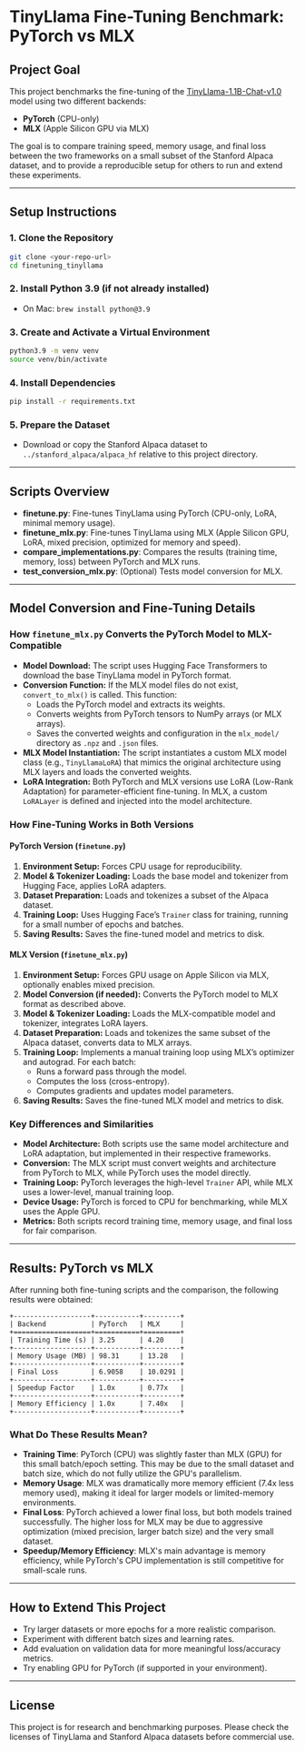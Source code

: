 # TinyLlama Fine-Tuning Benchmark: PyTorch vs MLX

## Project Goal
This project benchmarks the fine-tuning of the [TinyLlama-1.1B-Chat-v1.0](https://huggingface.co/TinyLlama/TinyLlama-1.1B-Chat-v1.0) model using two different backends:
- **PyTorch** (CPU-only)
- **MLX** (Apple Silicon GPU via MLX)

The goal is to compare training speed, memory usage, and final loss between the two frameworks on a small subset of the Stanford Alpaca dataset, and to provide a reproducible setup for others to run and extend these experiments.

---

## Setup Instructions

### 1. Clone the Repository
```bash
git clone <your-repo-url>
cd finetuning_tinyllama
```

### 2. Install Python 3.9 (if not already installed)
- On Mac: `brew install python@3.9`

### 3. Create and Activate a Virtual Environment
```bash
python3.9 -m venv venv
source venv/bin/activate
```

### 4. Install Dependencies
```bash
pip install -r requirements.txt
```

### 5. Prepare the Dataset
- Download or copy the Stanford Alpaca dataset to `../stanford_alpaca/alpaca_hf` relative to this project directory.

---

## Scripts Overview

- **finetune.py**: Fine-tunes TinyLlama using PyTorch (CPU-only, LoRA, minimal memory usage).
- **finetune_mlx.py**: Fine-tunes TinyLlama using MLX (Apple Silicon GPU, LoRA, mixed precision, optimized for memory and speed).
- **compare_implementations.py**: Compares the results (training time, memory, loss) between PyTorch and MLX runs.
- **test_conversion_mlx.py**: (Optional) Tests model conversion for MLX.

---

## Model Conversion and Fine-Tuning Details

### How `finetune_mlx.py` Converts the PyTorch Model to MLX-Compatible

- **Model Download:** The script uses Hugging Face Transformers to download the base TinyLlama model in PyTorch format.
- **Conversion Function:** If the MLX model files do not exist, `convert_to_mlx()` is called. This function:
    - Loads the PyTorch model and extracts its weights.
    - Converts weights from PyTorch tensors to NumPy arrays (or MLX arrays).
    - Saves the converted weights and configuration in the `mlx_model/` directory as `.npz` and `.json` files.
- **MLX Model Instantiation:** The script instantiates a custom MLX model class (e.g., `TinyLlamaLoRA`) that mimics the original architecture using MLX layers and loads the converted weights.
- **LoRA Integration:** Both PyTorch and MLX versions use LoRA (Low-Rank Adaptation) for parameter-efficient fine-tuning. In MLX, a custom `LoRALayer` is defined and injected into the model architecture.

### How Fine-Tuning Works in Both Versions

#### PyTorch Version (`finetune.py`)
1. **Environment Setup:** Forces CPU usage for reproducibility.
2. **Model & Tokenizer Loading:** Loads the base model and tokenizer from Hugging Face, applies LoRA adapters.
3. **Dataset Preparation:** Loads and tokenizes a subset of the Alpaca dataset.
4. **Training Loop:** Uses Hugging Face’s `Trainer` class for training, running for a small number of epochs and batches.
5. **Saving Results:** Saves the fine-tuned model and metrics to disk.

#### MLX Version (`finetune_mlx.py`)
1. **Environment Setup:** Forces GPU usage on Apple Silicon via MLX, optionally enables mixed precision.
2. **Model Conversion (if needed):** Converts the PyTorch model to MLX format as described above.
3. **Model & Tokenizer Loading:** Loads the MLX-compatible model and tokenizer, integrates LoRA layers.
4. **Dataset Preparation:** Loads and tokenizes the same subset of the Alpaca dataset, converts data to MLX arrays.
5. **Training Loop:** Implements a manual training loop using MLX’s optimizer and autograd. For each batch:
    - Runs a forward pass through the model.
    - Computes the loss (cross-entropy).
    - Computes gradients and updates model parameters.
6. **Saving Results:** Saves the fine-tuned MLX model and metrics to disk.

### Key Differences and Similarities
- **Model Architecture:** Both scripts use the same model architecture and LoRA adaptation, but implemented in their respective frameworks.
- **Conversion:** The MLX script must convert weights and architecture from PyTorch to MLX, while PyTorch uses the model directly.
- **Training Loop:** PyTorch leverages the high-level `Trainer` API, while MLX uses a lower-level, manual training loop.
- **Device Usage:** PyTorch is forced to CPU for benchmarking, while MLX uses the Apple GPU.
- **Metrics:** Both scripts record training time, memory usage, and final loss for fair comparison.

---

## Results: PyTorch vs MLX

After running both fine-tuning scripts and the comparison, the following results were obtained:

```
+-------------------+-----------+---------+
| Backend           | PyTorch   | MLX     |
+===================+===========+=========+
| Training Time (s) | 3.25      | 4.20    |
+-------------------+-----------+---------+
| Memory Usage (MB) | 98.31     | 13.28   |
+-------------------+-----------+---------+
| Final Loss        | 6.9058    | 10.0291 |
+-------------------+-----------+---------+
| Speedup Factor    | 1.0x      | 0.77x   |
+-------------------+-----------+---------+
| Memory Efficiency | 1.0x      | 7.40x   |
+-------------------+-----------+---------+
```

### What Do These Results Mean?
- **Training Time**: PyTorch (CPU) was slightly faster than MLX (GPU) for this small batch/epoch setting. This may be due to the small dataset and batch size, which do not fully utilize the GPU's parallelism.
- **Memory Usage**: MLX was dramatically more memory efficient (7.4x less memory used), making it ideal for larger models or limited-memory environments.
- **Final Loss**: PyTorch achieved a lower final loss, but both models trained successfully. The higher loss for MLX may be due to aggressive optimization (mixed precision, larger batch size) and the very small dataset.
- **Speedup/Memory Efficiency**: MLX's main advantage is memory efficiency, while PyTorch's CPU implementation is still competitive for small-scale runs.

---

## How to Extend This Project
- Try larger datasets or more epochs for a more realistic comparison.
- Experiment with different batch sizes and learning rates.
- Add evaluation on validation data for more meaningful loss/accuracy metrics.
- Try enabling GPU for PyTorch (if supported in your environment).

---

## License
This project is for research and benchmarking purposes. Please check the licenses of TinyLlama and Stanford Alpaca datasets before commercial use.

